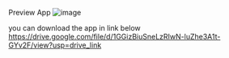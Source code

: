Preview App
![image](https://github.com/user-attachments/assets/79ba00b8-4689-4ca9-adf5-7cefc563bfa4)


you can download the app in link below
https://drive.google.com/file/d/1GGizBiuSneLzRIwN-luZhe3A1t-GYv2F/view?usp=drive_link 
